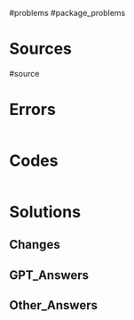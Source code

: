 #problems
#package_problems 

# Sources
#source

# Errors
```bash

```

# Codes

```python

```

# Solutions


## Changes


## GPT_Answers


## Other_Answers